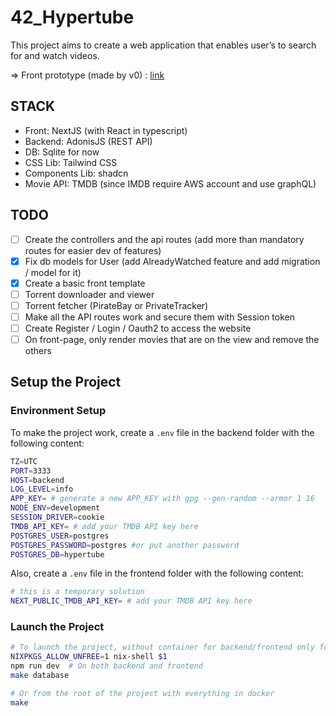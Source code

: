# 42_Hypertube

This project aims to create a web application that enables user’s to search for and
watch videos.

=> Front prototype (made by v0) : [link](https://v0.dev/chat/simple-streaming-website-dxwD7slikKg?b=b_lL5zpOHzJLe)


## STACK

- Front: NextJS (with React in typescript)
- Backend: AdonisJS (REST API)
- DB: Sqlite for now
- CSS Lib: Tailwind CSS
- Components Lib: shadcn
- Movie API: TMDB (since IMDB require AWS account and use graphQL)

## TODO

- [ ] Create the controllers and the api routes (add more than mandatory routes for easier dev of features)
- [x] Fix db models for User (add AlreadyWatched feature and add migration / model for it)
- [x] Create a basic front template
- [ ] Torrent downloader and viewer
- [ ] Torrent fetcher (PirateBay or PrivateTracker)
- [ ] Make all the API routes work and secure them with Session token
- [ ] Create Register / Login / Oauth2 to access the website
- [ ] On front-page, only render movies that are on the view and remove the others 

## Setup the Project

<!-- ### Apply Migrations
```bash
cd backend && node ace migration:run
``` -->

### Environment Setup
To make the project work, create a `.env` file in the backend folder with the following content:

```bash
TZ=UTC
PORT=3333
HOST=backend
LOG_LEVEL=info
APP_KEY= # generate a new APP_KEY with gpg --gen-random --armor 1 16
NODE_ENV=development
SESSION_DRIVER=cookie
TMDB_API_KEY= # add your TMDB API key here
POSTGRES_USER=postgres
POSTGRES_PASSWORD=postgres #or put another password
POSTGRES_DB=hypertube
```

Also, create a `.env` file in the frontend folder with the following content:

```bash 
# this is a temporary solution
NEXT_PUBLIC_TMDB_API_KEY= # add your TMDB API key here
```

### Launch the Project
```bash
# To launch the project, without container for backend/frontend only for database
NIXPKGS_ALLOW_UNFREE=1 nix-shell $1
npm run dev  # On both backend and frontend
make database

# Or from the root of the project with everything in docker
make
```